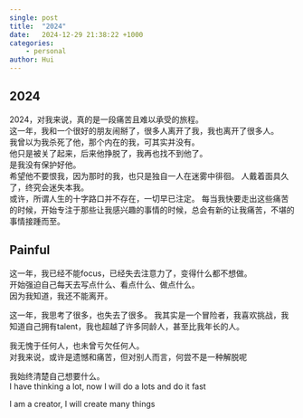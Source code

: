 ```yaml
---
single: post
title:  "2024"
date:   2024-12-29 21:38:22 +1000
categories: 
    - personal
author: Hui
---
```


## 2024
2024，对我来说，真的是一段痛苦且难以承受的旅程。  
这一年，我和一个很好的朋友闹掰了，很多人离开了我，我也离开了很多人。  
我曾以为我杀死了他，那个内在的我，可其实并没有。  
他只是被关了起来，后来他挣脱了，我再也找不到他了。  
是我没有保护好他。  
希望他不要恨我，因为那时的我，也只是独自一人在迷雾中徘徊。
人戴着面具久了，终究会迷失本我。  
或许，所谓人生的十字路口并不存在，一切早已注定。
每当我快要走出这些痛苦的时候，开始专注于那些让我感兴趣的事情的时候，总会有新的让我痛苦，不堪的事情接踵而至。


## Painful
这一年，我已经不能focus，已经失去注意力了，变得什么都不想做。  
开始强迫自己每天去写点什么、看点什么、做点什么。  
因为我知道，我还不能离开。

这一年，我思考了很多，也失去了很多。
我其实是一个冒险者，我喜欢挑战，我知道自己拥有talent，我也超越了许多同龄人，甚至比我年长的人。

我无愧于任何人，也未曾亏欠任何人。  
对我来说，或许是遗憾和痛苦，但对别人而言，何尝不是一种解脱呢

我始终清楚自己想要什么。  
I have thinking a lot, now I will do a lots and do it fast


I am a creator, I will create many things 